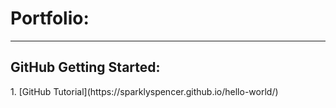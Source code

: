 <h1>Portfolio:</h1>
<hr/>
<h2>GitHub Getting Started:</h2>
1. [GitHub Tutorial](https://sparklyspencer.github.io/hello-world/)
